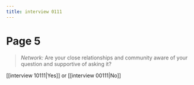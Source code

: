 ```yaml
---
title: interview 0111
---
```

# Page 5
> *Network:* Are your close relationships and community aware of your question and supportive of asking it?

[[interview 10111|Yes]] or [[interview 00111|No]] 